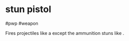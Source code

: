 # stun pistol

#pwp #weapon

Fires projectiles like a [](STARS%20WITHOUT%20NUMBER,%20FREE%20EDITION%20-%20obsidian.md#^projectile-weapons-semi-automatic-pistols|semi-automatic%20pistol) except the ammunition stuns like [](STARS%20WITHOUT%20NUMBER,%20FREE%20EDITION%20-%20obsidian.md#^other-melee-weapons-stun-batons|stun%20batons).

[](STARS%20WITHOUT%20NUMBER,%20FREE%20EDITION%20-%20obsidian.md#Table%20-%20Ranged%20Weapons)

